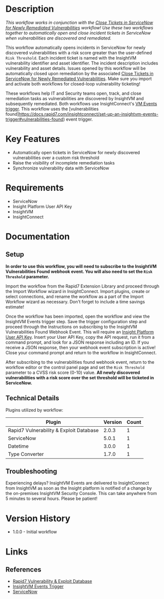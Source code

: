 # Description

*This workflow works in conjunction with the [Close Tickets in ServiceNow for Newly Remediated Vulnerabilities](https://extensions.rapid7.com/extension/Close_Tickets_in_ServiceNow_for_Newly_Remediated_Vulns) workflow! Use these two workflows together to automatically open and close incident tickets in ServiceNow when vulnerabilities are discovered and remediated.*

This workflow automatically opens incidents in ServiceNow for newly discovered vulnerabilities with a risk score greater than the user-defined `Risk Threshold`. Each incident ticket is named with the InsightVM vulnerability identifier and asset identifier. The incident description includes vulnerability and asset details. Issues opened by this workflow will be automatically closed upon remediation by the associated [Close Tickets in ServiceNow for Newly Remediated Vulnerabilities](https://extensions.rapid7.com/extension/Close_Tickets_in_ServiceNow_for_Newly_Remediated_Vulns). Make sure you import and activate both workflows for closed-loop vulnerability ticketing!

These workflows help IT and Security teams open, track, and close remediation tasks as vulnerabilities are discovered by InsightVM and subsequently remediated. Both workflows use InsightConnect's [VM Events trigger](https://docs.rapid7.com/insightconnect/set-up-an-insightvm-events-trigger). This workflow uses the [vulnerabilities found]https://docs.rapid7.com/insightconnect/set-up-an-insightvm-events-trigger#vulnerabilities-found) event trigger.

# Key Features

* Automatically open tickets in ServiceNow for newly discovered vulnerabilities over a custom risk threshold
* Raise the visibility of incomplete remediation tasks
* Synchronize vulnerability data with ServiceNow

# Requirements

* ServiceNow
* Insight Platform User API Key
* InsightVM
* InsightConnect

# Documentation

## Setup

**In order to use this workflow, you will need to subscribe to the InsightVM Vulnerabilities Found webhook event. You will also need to set the `Risk Threshold` parameter.**

Import the workflow from the Rapid7 Extension Library and proceed through the Import Workflow wizard in InsightConnect. Import plugins, create or select connections, and rename the workflow as a part of the Import Workflow wizard as necessary. Don't forget to include a time savings estimate!

Once the workflow has been imported, open the workflow and view the InsightVM Events trigger step. Save the trigger configuration step and proceed through the Instructions on subscribing to the InsightVM Vulnerabilities Found Webhook Event. This will require an [Insight Platform User API Key](https://docs.rapid7.com/insight/managing-platform-api-keys#generating-a-user-key). Insert your User API Key, copy the API request, run it from a command prompt, and look for a JSON response including an ID. If you receive a JSON response, then your webhook event subscription is active! Close your command prompt and return to the workflow in InsightConnect.

After subscribing to the vulnerabilities found webhook event, return to the workflow editor or the control panel page and set the `Risk Threshold` parameter to a CVSS risk score (0-10) value. **All newly discovered vulnerabilities with a risk score over the set threshold will be ticketed in ServiceNow.**

## Technical Details

Plugins utilized by workflow:

|Plugin|Version|Count|
|----|----|--------|
|Rapid7 Vulnerability & Exploit Database|2.0.3|1|
|ServiceNow|5.0.1|1|
|Datetime|3.0.0|1|
|Type Converter|1.7.0|1|

## Troubleshooting

Experiencing delays? InsightVM Events are delivered to InsightConnect from InsightVM as soon as the Insight platform is notified of a change by the on-premises InsightVM Security Console. This can take anywhere from 5 minutes to several hours. Please be patient!

# Version History

* 1.0.0 - Initial workflow

# Links

## References

* [Rapid7 Vulnerability & Exploit Database](https://rapid7.com/db)
* [InsightVM Events Trigger](https://docs.rapid7.com/insightconnect/set-up-an-insightvm-events-trigger)
* [ServiceNow](https://www.servicenow.com/)
